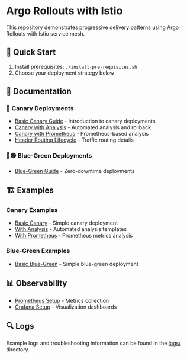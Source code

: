 # Argo Rollouts with Istio

This repository demonstrates progressive delivery patterns using Argo Rollouts with Istio service mesh.

## 🚀 Quick Start

1. Install prerequisites: `./install-pre-requisites.sh`
2. Choose your deployment strategy below

## 📖 Documentation

### 🔄 Canary Deployments
- [Basic Canary Guide](docs/canary/argo_rollouts_istio_canary_guide.md) - Introduction to canary deployments
- [Canary with Analysis](docs/canary/argo_rollouts_istio_canary_analysis_guide.md) - Automated analysis and rollback
- [Canary with Prometheus](docs/canary/argo_rollouts_istio_canary_prometheus_guide.md) - Prometheus-based analysis
- [Header Routing Lifecycle](docs/canary/docs/canary/istio_header_routing_canary_lifecycle.md) - Traffic routing details

### 🔵🟢 Blue-Green Deployments
- [Blue-Green Guide](docs/blue-green/docs/blue-green/argo_rollouts_istio_blue_green_guide.md) - Zero-downtime deployments

## 🏗️ Examples

### Canary Examples
- [Basic Canary](examples/canary/basic/) - Simple canary deployment
- [With Analysis](examples/canary/with-analysis/) - Automated analysis templates
- [With Prometheus](examples/canary/with-prometheus-analysis/) - Prometheus metrics analysis

### Blue-Green Examples
- [Basic Blue-Green](examples/blue-green/basic/) - Simple blue-green deployment

## 📊 Observability

- [Prometheus Setup](observability/prometheus/) - Metrics collection
- [Grafana Setup](observability/grafana/) - Visualization dashboards

## 🔍 Logs

Example logs and troubleshooting information can be found in the [logs/](logs/) directory.